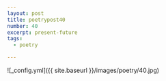 ```yaml
---
layout: post
title: poetrypost40
number: 40
excerpt: present-future
tags:
  - poetry

---
```




![_config.yml]({{ site.baseurl }}/images/poetry/40.jpg)


